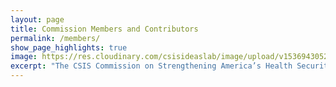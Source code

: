 ```yaml
---
layout: page
title: Commission Members and Contributors
permalink: /members/
show_page_highlights: true
image: https://res.cloudinary.com/csisideaslab/image/upload/v1536943052/health-commission/photo-1529928750697-1d9646312221.jpg
excerpt: "The CSIS Commission on Strengthening America’s Health Security aims to chart a bold vision for the future of U.S. leadership in global health security, at home and abroad."
---
```

